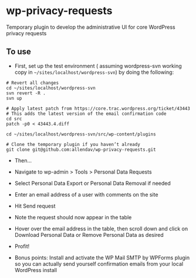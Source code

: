 # wp-privacy-requests
Temporary plugin to develop the administrative UI for core WordPress privacy requests

## To use
 - First, set up the test environment ( assuming wordpress-svn working copy in `~/sites/localhost/wordpress-svn`) by doing the following:

```
# Revert all changes
cd ~/sites/localhost/wordpress-svn
svn revert -R .
svn up

# Apply latest patch from https://core.trac.wordpress.org/ticket/43443
# This adds the latest version of the email confirmation code
cd src
patch -p0 < 43443.4.diff

cd ~/sites/localhost/wordpress-svn/src/wp-content/plugins

# Clone the temporary plugin if you haven’t already
git clone git@github.com:allendav/wp-privacy-requests.git
```

- Then...
- Navigate to wp-admin > Tools > Personal Data Requests
- Select Personal Data Export or Personal Data Removal if needed
- Enter an email address of a user with comments on the site
- Hit Send request
- Note the request should now appear in the table
- Hover over the email address in the table, then scroll down and click on Download Personal Data or Remove Personal Data as desired
- Profit!

- Bonus points: Install and activate the WP Mail SMTP by WPForms plugin so you can actually send yourself confirmation emails from your local WordPress install
